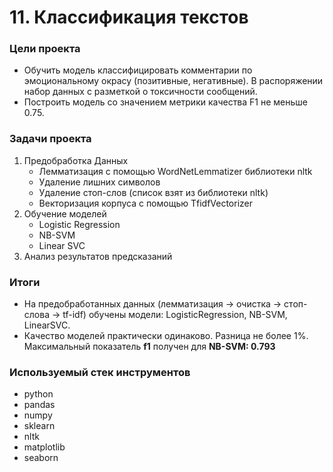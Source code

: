# 11. Классификация текстов

### Цели проекта

- Обучить модель классифицировать комментарии по эмоциональному окрасу (позитивные, негативные). В распоряжении набор данных с разметкой о токсичности сообщений.
- Построить модель со значением метрики качества F1 не меньше 0.75.

### Задачи проекта

1. Предобработка Данных  
    - Лемматизация с помощью WordNetLemmatizer библиотеки nltk  
    - Удаление лишних символов  
    - Удаление стоп-слов (список взят из библиотеки nltk)  
    - Векторизация корпуса с помощью TfidfVectorizer  
2. Обучение моделей  
    - Logistic Regression  
    - NB-SVM  
    - Linear SVC  
3. Анализ результатов предсказаний

### Итоги

- На предобработанных данных (лемматизация -> очистка -> стоп-слова -> tf-idf) обучены модели: LogisticRegression, NB-SVM, LinearSVC.
- Качество моделей практически одинаково. Разница не более 1%. Максимальный показатель **f1** получен для **NB-SVM: 0.793**  

### Используемый стек инструментов

- python
- pandas
- numpy
- sklearn
- nltk
- matplotlib
- seaborn
